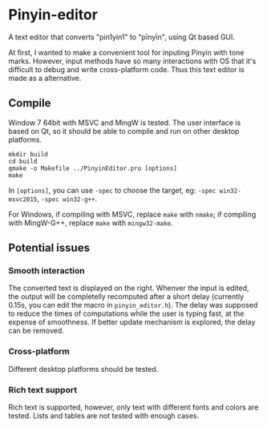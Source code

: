 ﻿# Pinyin-editor
A text editor that converts "pin1yin1" to "pīnyīn", using Qt based GUI.

At first, I wanted to make a convenient tool for inputing Pinyin with tone marks. However, input methods have so many interactions with OS that it's difficult to debug and write cross-platform code. Thus this text editor is made as a alternative.

## Compile

Window 7 64bit with MSVC and MingW is tested. The user interface is based on Qt, so it should be able to compile and run on other desktop platforms.

```
mkdir build
cd build
qmake -o Makefile ../PinyinEditor.pro [options]
make
```

In `[options]`, you can use `-spec` to choose the target, eg: `-spec win32-msvc2015`, `-spec win32-g++`.

For Windows, if compiling with MSVC, replace `make` with `nmake`; if compiling with MingW-G++, replace `make` with `mingw32-make`.

## Potential issues

### Smooth interaction

The converted text is displayed on the right. Whenver the input is edited, the output will be completelly recomputed after a short delay (currently 0.15s, you can edit the macro in `pinyin_editor.h`). The delay was supposed to reduce the times of computations while the user is typing fast, at the expense of smoothness. If better update mechanism is explored, the delay can be removed. 

### Cross-platform

Different desktop platforms should be tested.

### Rich text support

Rich text is supported, however, only text with different fonts and colors are tested. Lists and tables are not tested with enough cases.